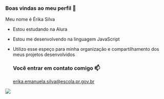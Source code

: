 ### Boas vindas ao meu perfil 💙

Meu nome é Érika Silva

- Estou estudando na Alura
- Estou me desenvolvendo na linguagem JavaScript
- Utilizo esse espeço para minha organização e compartilhamento dos meus projetos desenvolvidos

  ### Você entrar em contato comigo 📫

  erika.emanuela.silva@escola.pr.gov.br



![]( https://media.tenor.com/edAApx_Qss8AAAAC/clarence-sumo.gif)
 

